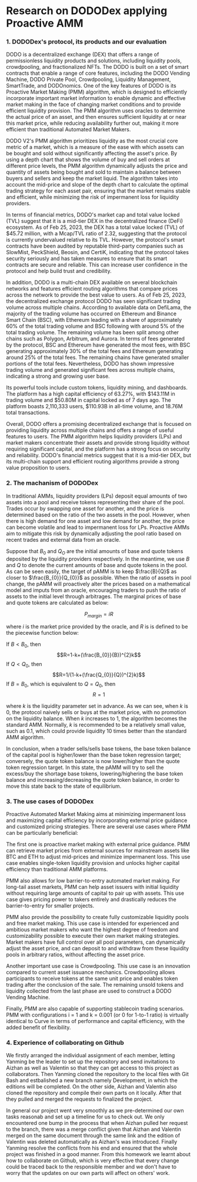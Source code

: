# Research on DODODex applying Proactive AMM

### 1. DODODex's protocol, its products and our evaluation 

DODO is a decentralized exchange (DEX) that offers a range of permissionless liquidity products and solutions, including liquidity pools, crowdpooling, and fractionalized NFTs. The DODO is built on a set of smart contracts that enable a range of core features, including the DODO Vending Machine, DODO Private Pool, Crowdpooling, Liquidity Management, SmartTrade, and DODOnomics. One of the key features of DODO is its Proactive Market Making (PMM) algorithm, which is designed to efficiently incorporate important market information to enable dynamic and effective market making in the face of changing market conditions and to provide efficient liquidity provision. The PMM algorithm uses oracles to determine the actual price of an asset, and then ensures sufficient liquidity at or near this market price, while reducing availability further out, making it more efficient than traditional Automated Market Makers.

DODO V2's PMM algorithm prioritizes liquidity as the most crucial core metric of a market, which is a measure of the ease with which assets can be bought and sold without significantly affecting the asset's price. By using a depth chart that shows the volume of buy and sell orders at different price levels, the PMM algorithm dynamically adjusts the price and quantity of assets being bought and sold to maintain a balance between buyers and sellers and keep the market liquid. The algorithm takes into account the mid-price and slope of the depth chart to calculate the optimal trading strategy for each asset pair, ensuring that the market remains stable and efficient, while minimizing the risk of impermanent loss for liquidity providers.

In terms of financial metrics, DODO's market cap and total value locked (TVL) suggest that it is a mid-tier DEX in the decentralized finance (DeFi) ecosystem. As of Feb 25, 2023, the DEX has a total value locked (TVL) of $45.72 million, with a Mcap/TVL ratio of 2.32, suggesting that the protocol is currently undervalued relative to its TVL. However, the protocol's smart contracts have been audited by reputable third-party companies such as SlowMist, PeckShield, Beosin, and CertiK, indicating that the protocol takes security seriously and has taken measures to ensure that its smart contracts are secure and reliable. This can increase user confidence in the protocol and help build trust and credibility.

In addition, DODO is a multi-chain DEX available on several blockchain networks and features efficient routing algorithms that compare prices across the network to provide the best value to users. As of Feb 25, 2023, the decentralized exchange protocol DODO has seen significant trading volume across multiple chains. According to available data on DefiLama, the majority of the trading volume has occurred on Ethereum and Binance Smart Chain (BSC), with Ethereum leading with a share of approximately 60% of the total trading volume and BSC following with around 5% of the total trading volume. The remaining volume has been split among other chains such as Polygon, Arbitrum, and Aurora. In terms of fees generated by the protocol, BSC and Ethereum have generated the most fees, with BSC generating approximately 30% of the total fees and Ethereum generating around 25% of the total fees. The remaining chains have generated smaller portions of the total fees. Nevertheless, DODO has shown impressive trading volume and generated significant fees across multiple chains, indicating a strong and growing user base. 

Its powerful tools include custom tokens, liquidity mining, and dashboards. The platform has a high capital efficiency of 63.27%, with $143.11M in trading volume and $50.80M in capital locked as of 7 days ago. The platform boasts 2,110,333 users, $110.93B in all-time volume, and 18.76M total transactions. 

Overall, DODO offers a promising decentralized exchange that is focused on providing liquidity across multiple chains and offers a range of useful features to users. The PMM algorithm helps liquidity providers (LPs) and market makers concentrate their assets and provide strong liquidity without requiring significant capital, and the platform has a strong focus on security and reliability. DODO's financial metrics suggest that it is a mid-tier DEX, but its multi-chain support and efficient routing algorithms provide a strong value proposition to users. 

### 2. The machanism of DODODex

In traditional AMMs, liquidity providers (LPs) deposit equal amounts of two assets into a pool and receive tokens representing their share of the pool. Trades occur by swapping one asset for another, and the price is determined based on the ratio of the two assets in the pool. However, when there is high demand for one asset and low demand for another, the price can become volatile and lead to impermanent loss for LPs. Proactive AMMs aim to mitigate this risk by dynamically adjusting the pool ratio based on recent trades and external data from an oracle.

Suppose that $B_{0}$ and $Q_{O}$ are the initial amounts of base and quote tokens deposited by the liquidity providers respectively. In the meantime, we use $B$ and $Q$ to denote the current amounts of base and quote tokens in the pool. As can be seen easily, the target of pAMM is to keep $\frac{B}{Q}$ as closer to $\frac{B_{0}}{Q_{0}}$ as possible. When the ratio of assets in pool change, the pAMM will proactively alter the prices based on a mathematical model and imputs from an oracle, encouraging traders to push the ratio of assets to the initial level through arbitrages. The marginal prices of base and quote tokens are calculated as below:

$$P_{margin}=iR$$

where $i$ is the market price provided by the oracle, and $R$ is is defined to be the piecewise function below:

If $B < B_{0}$, then $$R=1-k+(\frac{B_{0}}{B})^{2}k$$ 
If $Q < Q_{0}$, then $$R=1/(1-k+(\frac{Q_{0}}{Q})^{2}k)$$
If $B = B_{0}$, which is equivalent to $Q = Q_{0}$, then $$R=1$$

where $k$ is the liquidity parameter set in advance. As we can see, when $k$ is 0, the protocol naively sells or buys at the market price, with no promotion on the liquidity balance. When $k$ increases to 1, the algorithm becomes the standard AMM. Normally, $k$ is recommended to be a relatively small value, such as 0.1, which could provide liquidity 10 times better than the standard AMM algorithm.

In conclusion, when a trader sells/sells base tokens, the base token balance of the capital pool is higher/lower than the base token regression target; conversely, the quote token balance is now lower/higher than the quote token regression target. In this state, the pAMM will try to sell the excess/buy the shortage base tokens, lowering/highering the base token balance and increasing/decreasing the quote token balance, in order to move this state back to the state of equilibrium. 

### 3. The use cases of DODODex

Proactive Automated Market Making aims at minimizing impermanent loss and maximizing capital efficiency by incorporating external price guidance and customized pricing strategies. There are several use cases where PMM can be particularly beneficial:

The first one is proactive market making with external price guidance. PMM can retrieve market prices from external sources for mainstream assets like BTC and ETH to adjust mid-prices and minimize impermanent loss. This use case enables single-token liquidity provision and unlocks higher capital efficiency than traditional AMM platforms.

PMM also allows for low barrier-to-entry automated market making. For long-tail asset markets, PMM can help asset issuers with initial liquidity without requiring large amounts of capital to pair up with assets. This use case gives pricing power to takers entirely and drastically reduces the barrier-to-entry for smaller projects.

PMM also provide the possibility to create fully customizable liquidity pools and free market making. This use case is intended for experienced and ambitious market makers who want the highest degree of freedom and customizability possible to execute their own market making strategies. Market makers have full control over all pool parameters, can dynamically adjust the asset price, and can deposit to and withdraw from these liquidity pools in arbitrary ratios, without affecting the asset price.

Another important use case is Crowdpooling. This use case is an innovation compared to current asset issuance mechanics. Crowdpooling allows participants to receive tokens at the same unit price and enables token trading after the conclusion of the sale. The remaining unsold tokens and liquidity collected from the last phase are used to construct a DODO Vending Machine.

Finally, PMM are also capable of supporting stablecoin trading scenarios. PMM with configurations i = 1 and k = 0.001 (or 0 for 1-to-1 ratio) is virtually identical to Curve in terms of performance and capital efficiency, with the added benefit of flexibility.

### 4. Experience of collaborating on Github

We firstly arranged the individual assignment of each member, letting Yanming be the leader to set up the repository and send invitations to Aizhan as well as Valentin so that they can get access to this project as collaborators. Then Yanming cloned the repository to the local files with Git Bash and estbalished a new branch namely Development, in which the editions will be completed. On the other side, Aizhan and Valentin also cloned the repository and compile their own parts on it locally. After that they pulled and merged the requests to finalized the project. 

In general our project went very smoothly as we pre-determined our own tasks reasonab and set up a timeline for us to check out. We only encountered one bump in the process that when Aizhan pulled her request to the branch, there was a merge conflict given that Aizhan and Valentin merged on the same document through the same link and the edition of Valentin was deleted automatically as Aizhan's was introduced. Finally Yanming resolve the conflicts from his end and ensured that the whole project was finished in a good manner. From this homework we learnt about how to collaborate on Github, which is very effective that every change could be traced back to the responsible member and we don't have to worry that the updates on our own parts will affect on others' work.
